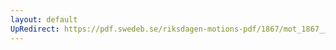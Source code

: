 ```yaml
---
layout: default
UpRedirect: https://pdf.swedeb.se/riksdagen-motions-pdf/1867/mot_1867__ak__00063/mot_1867__ak__00063_001.pdf
---
```

